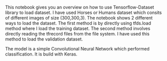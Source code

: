 This notebook gives you an overview on how to use Tensorflow-Dataset library to load dataset. I have used Horses or Humans dataset which consits of different images of size (300,300,3). The notebook shows 2 different ways to load the dataset. The first method is by directly using tfds.load method where I load the training dataset. The second method involves directly reading the tfrecord files from the file system. I have used this method to load the validation dataset. 

The model is a simple Convolutional Neural Network which performed classification. It is build with Keras.